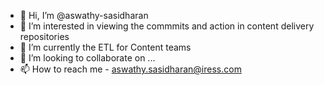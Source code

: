 - 👋 Hi, I’m @aswathy-sasidharan
- 👀 I’m interested in viewing the commmits and action in content delivery repositories
- 🌱 I’m currently the ETL for Content teams
- 💞️ I’m looking to collaborate on ...
- 📫 How to reach me - aswathy.sasidharan@iress.com

<!---
aswathy-sasidharan/aswathy-sasidharan is a ✨ special ✨ repository because its `README.md` (this file) appears on your GitHub profile.
You can click the Preview link to take a look at your changes.
--->
